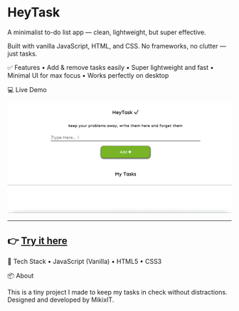 # HeyTask

A minimalist to-do list app — clean, lightweight, but super effective.

Built with vanilla JavaScript, HTML, and CSS. No frameworks, no clutter — just tasks.

✅ Features
	•	Add & remove tasks easily
	•	Super lightweight and fast
	•	Minimal UI for max focus
	•	Works perfectly on desktop

💻 Live Demo

![](CHEESE.gif)

---
## 👉 [Try it here](https://mikixit.github.io/HeyTask/)

🔧 Tech Stack
	•	JavaScript (Vanilla)
	•	HTML5
	•	CSS3

📦 About

This is a tiny project I made to keep my tasks in check without distractions.
Designed and developed by MikixIT.
